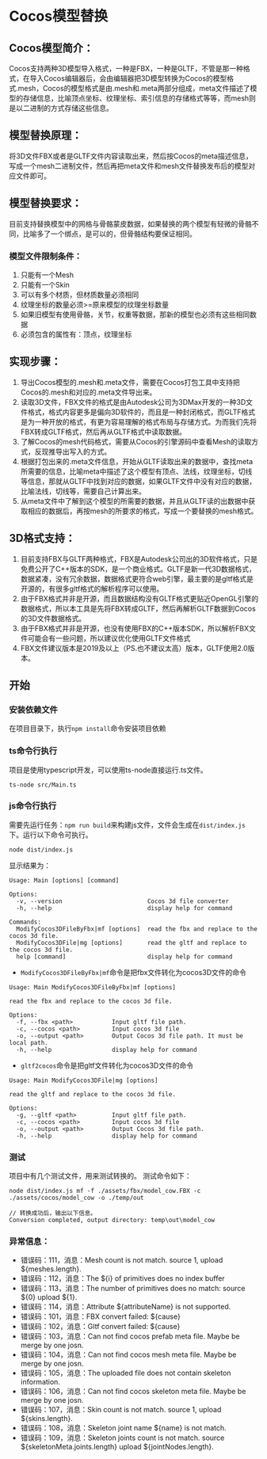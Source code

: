 # Cocos模型替换

## Cocos模型简介：

Cocos支持两种3D模型导入格式，一种是FBX，一种是GLTF，不管是那一种格式，在导入Cocos编辑器后，会由编辑器把3D模型转换为Cocos的模型格式.mesh，Cocos的模型格式是由.mesh和.meta两部分组成，meta文件描述了模型的存储信息，比喻顶点坐标、纹理坐标、索引信息的存储格式等等，而mesh则是以二进制的方式存储这些信息。

## 模型替换原理：

将3D文件FBX或者是GLTF文件内容读取出来，然后按Cocos的meta描述信息，写成一个mesh二进制文件，然后再把meta文件和mesh文件替换发布后的模型对应文件即可。

## 模型替换要求：

目前支持替换模型中的网格与骨骼蒙皮数据，如果替换的两个模型有轻微的骨骼不同，比喻多了一个绑点，是可以的，但骨骼结构要保证相同。
### 模型文件限制条件：
1. 只能有一个Mesh
2. 只能有一个Skin
3. 可以有多个材质，但材质数量必须相同
4. 纹理坐标的数量必须>=原来模型的纹理坐标数量
5. 如果旧模型有使用骨骼，关节，权重等数据，那新的模型也必须有这些相同数据
6. 必须包含的属性有：顶点，纹理坐标


## 实现步骤：

1. 导出Cocos模型的.mesh和.meta文件，需要在Cocos打包工具中支持把Cocos的.mesh和对应的.meta文件导出来。
2. 读取3D文件，FBX文件的格式是由Autodesk公司为3DMax开发的一种3D文件格式，格式内容更多是偏向3D软件的，而且是一种封闭格式，而GLTF格式是为一种开放的格式，有更为容易理解的格式布局与存储方式。为而我们先将FBX转成GLTF格式，然后再从GLTF格式中读取数据。
3. 了解Cocos的mesh代码格式，需要从Cocos的引擎源码中查看Mesh的读取方式，反现推导出写入的方式。
4. 根据打包出来的.meta文件信息，开始从GLTF读取出来的数据中，查找meta所需要的信息，比喻meta中描述了这个模型有顶点、法线，纹理坐标，切线等信息，那就从GLTF中找到对应的数据，如果GLTF文件中没有对应的数据，比喻法线，切线等，需要自己计算出来。
5. 从meta文件中了解到这个模型的所需要的数据，并且从GLTF读的出数据中获取相应的数据后，再按mesh的所要求的格式，写成一个要替换的mesh格式。

## 3D格式支持：

1. 目前支持FBX与GLTF两种格式，FBX是Autodesk公司出的3D软件格式，只是免费公开了C++版本的SDK，是一个商业格式。GLTF是新一代3D数据格式，数据紧凑，没有冗余数据，数据格式更符合web引擎，最主要的是gltf格式是开源的，有很多gltf格式的解析程序可以使用。
2. 由于FBX格式并非是开源，而且数据结构没有GLTF格式更贴近OpenGL引擎的数据格式，所以本工具是先将FBX转成GLTF，然后再解析GLTF数据到Cocos的3D文件数据格式。
3. 由于FBX格式并非是开源，也没有使用FBX的C++版本SDK，所以解析FBX文件可能会有一些问题，所以建议优化使用GLTF文件格式
4. FBX文件建议版本是2019及以上（PS.也不建议太高）版本，GLTF使用2.0版本。

## 开始
### 安装依赖文件
在项目目录下，执行`npm install`命令安装项目依赖

### ts命令行执行
项目是使用typescript开发，可以使用ts-node直接运行.ts文件。
``` command-line
ts-node src/Main.ts
```
### js命令行执行
需要先运行任务：```npm run build```来构建js文件，文件会生成在```dist/index.js```下。运行以下命令可执行。
``` command-line
node dist/index.js
```

显示结果为：
```
Usage: Main [options] [command]

Options:
  -v, --version                        Cocos 3d file converter
  -h, --help                           display help for command

Commands:
  ModifyCocos3DFileByFbx|mf [options]  read the fbx and replace to the cocos 3d file.
  ModifyCocos3DFile|mg [options]       read the gltf and replace to the cocos 3d file.
  help [command]                       display help for command
```
* `ModifyCocos3DFileByFbx|mf`命令是把fbx文件转化为cocos3D文件的命令
```
Usage: Main ModifyCocos3DFileByFbx|mf [options]

read the fbx and replace to the cocos 3d file.

Options:
  -f, --fbx <path>           Input gltf file path.
  -c, --cocos <path>         Input cocos 3d file
  -o, --output <path>        Output Cocos 3d file path. It must be local path.
  -h, --help                 display help for command
```
* `gltf2cocos`命令是把gltf文件转化为cocos3D文件的命令
```
Usage: Main ModifyCocos3DFile|mg [options]

read the gltf and replace to the cocos 3d file.

Options:
  -g, --gltf <path>          Input gltf file path.
  -c, --cocos <path>         Input cocos 3d file
  -o, --output <path>        Output Cocos 3d file path.
  -h, --help                 display help for command
```
### 测试
项目中有几个测试文件，用来测试转换的。
测试命令如下：
```
node dist/index.js mf -f ./assets/fbx/model_cow.FBX -c ./assets/cocos/model_cow -o ./temp/out

// 转换成功后，输出以下信息。
Conversion completed, output directory: temp\out\model_cow
```
### 异常信息：
* 错误码：111，消息：Mesh count is not match. source 1, upload ${meshes.length}.
* 错误码：112，消息：The ${i} of primitives does no index buffer
* 错误码：113，消息：The number of primitives does no match: source ${0} upload ${1}.
* 错误码：114，消息：Attribute ${attributeName} is not supported.
* 错误码：101，消息：FBX convert failed: ${cause}
* 错误码：102，消息：Gltf convert failed: ${cause}
* 错误码：103，消息：Can not find cocos prefab meta file. Maybe be merge by one josn.
* 错误码：104，消息：Can not find cocos mesh meta file. Maybe be merge by one josn.
* 错误码：105，消息：The uploaded file does not contain skeleton information.
* 错误码：106，消息：Can not find cocos skeleton meta file. Maybe be merge by one josn.
* 错误码：107，消息：Skin count is not match. source 1, upload ${skins.length}.
* 错误码：108，消息：Skeleton joint name ${name} is not match.
* 错误码：109，消息：Skeleton joints count is not match. source ${skeletonMeta.joints.length} upload ${jointNodes.length}.